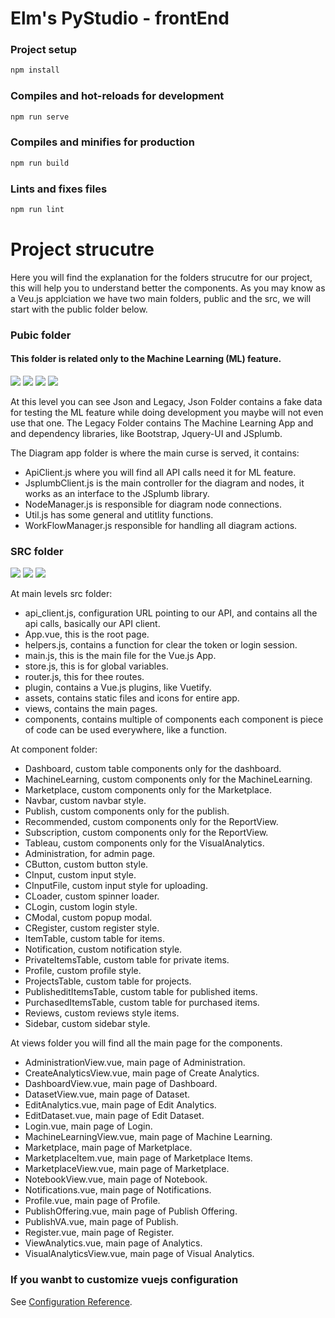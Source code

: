 # Elm's PyStudio - frontEnd


### Project setup
```bash
npm install
```

### Compiles and hot-reloads for development
```bash
npm run serve
```

### Compiles and minifies for production
```bash
npm run build
```

### Lints and fixes files
```bash
npm run lint
```

# Project strucutre

Here you will find the explanation for the folders strucutre for our project, this will help you to understand better the components.
As you may know as a Veu.js applciation we have two main folders, public and the src, we will start with the public folder below.

### Pubic folder

#### This folder is related only to the Machine Learning (ML) feature.

![](images/public/1.png) ![](images/public/2.png) ![](images/public/3.png) ![](images/public/4.png)

At this level you can see Json and Legacy, Json Folder contains a fake data for testing the ML feature while doing development you maybe will not even use that one. 
The Legacy Folder contains The Machine Learning App and and dependency libraries, like Bootstrap, Jquery-UI and JSplumb.

The Diagram app folder is where the main curse is served, it contains:
- ApiClient.js where you will find all API calls need it for ML feature.
- JsplumbClient.js is the main controller for the diagram and nodes, it works as an interface to the JSplumb library.
- NodeManager.js is responsible for diagram node connections.
- Util.js has some general and utitlity functions.
- WorkFlowManager.js responsible for handling all diagram actions.

### SRC folder

![](images/front-end/1.png) ![](images/front-end/2.png) ![](images/front-end/3.png)


At main levels src folder:
- api_client.js, configuration URL pointing to our API, and contains all the api calls, basically our API client.
- App.vue, this is the root page.
- helpers.js, contains a function for clear the token or login session.
- main.js, this is the main file for the Vue.js App.
- store.js, this is for global variables. 
- router.js, this for thee routes.
- plugin, contains a Vue.js plugins, like Vuetify.
- assets, contains static files and icons for entire app.
- views, contains the main pages.
- components, contains multiple of components each component is piece of code can be used everywhere, like a function.

At component folder:
- Dashboard, custom table components only for the dashboard.
- MachineLearning, custom components only for the MachineLearning.
- Marketplace, custom components only for the Marketplace.
- Navbar, custom navbar style.
- Publish, custom components only for the publish.
- Recommended, custom components only for the ReportView.
- Subscription, custom components only for the ReportView.
- Tableau, custom components only for the VisualAnalytics.
- Administration, for admin page.
- CButton, custom button style.
- CInput, custom input style.
- CInputFile, custom input style for uploading.
- CLoader, custom spinner loader.
- CLogin, custom login style.
- CModal, custom popup modal.
- CRegister, custom register style. 
- ItemTable, custom table for items.
- Notification, custom notification style.
- PrivateItemsTable, custom table for private items.
- Profile, custom profile style.
- ProjectsTable, custom table for projects.
- PublisheditItemsTable, custom table for published items.
- PurchasedItemsTable, custom table for purchased items.
- Reviews, custom reviews style items.
- Sidebar, custom sidebar style.

At views folder you will find all the main page for the components.
- AdministrationView.vue, main page of Administration.
- CreateAnalyticsView.vue, main page of Create Analytics.
- DashboardView.vue, main page of Dashboard.
- DatasetView.vue, main page of Dataset.
- EditAnalytics.vue, main page of Edit Analytics.
- EditDataset.vue, main page of Edit Dataset.
- Login.vue, main page of Login.
- MachineLearningView.vue, main page of Machine Learning.
- Marketplace, main page of Marketplace.
- MarketplaceItem.vue, main page of Marketplace Items.
- MarketplaceView.vue, main page of Marketplace.
- NotebookView.vue, main page of Notebook.
- Notifications.vue, main page of Notifications.
- Profile.vue, main page of Profile.
- PublishOffering.vue, main page of Publish Offering.
- PublishVA.vue, main page of Publish.
- Register.vue, main page of Register.
- ViewAnalytics.vue, main page of Analytics.
- VisualAnalyticsView.vue, main page of Visual Analytics.

### If you wanbt to customize vuejs configuration
See [Configuration Reference](https://cli.vuejs.org/config/).
